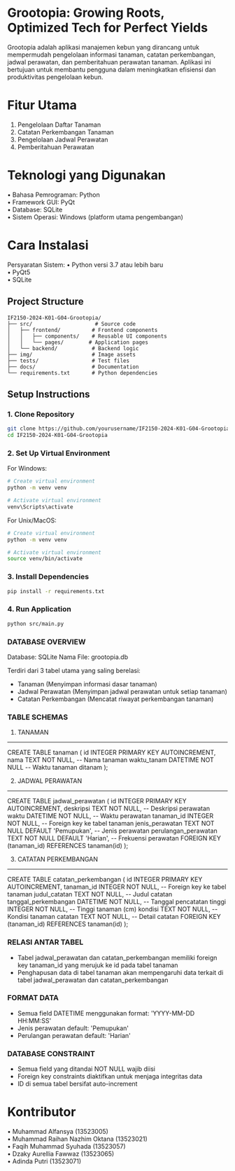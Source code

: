 # Grootopia: Growing Roots, Optimized Tech for Perfect Yields  

Grootopia adalah aplikasi manajemen kebun yang dirancang untuk mempermudah pengelolaan informasi tanaman, catatan perkembangan, jadwal perawatan, dan pemberitahuan perawatan tanaman. 
Aplikasi ini bertujuan untuk membantu pengguna dalam meningkatkan efisiensi dan produktivitas pengelolaan kebun.  

# Fitur Utama   
1. Pengelolaan Daftar Tanaman
2. Catatan Perkembangan Tanaman
3. Pengelolaan Jadwal Perawatan
4. Pemberitahuan Perawatan

# Teknologi yang Digunakan   
• Bahasa Pemrograman: Python  
• Framework GUI: PyQt  
• Database: SQLite  
• Sistem Operasi: Windows (platform utama pengembangan)  

# Cara Instalasi  
Persyaratan Sistem:
• Python versi 3.7 atau lebih baru  
• PyQt5  
• SQLite    



## Project Structure
```
IF2150-2024-K01-G04-Grootopia/
├── src/                    # Source code
│   ├── frontend/          # Frontend components
│   │   ├── components/    # Reusable UI components
│   │   └── pages/        # Application pages
│   └── backend/           # Backend logic
├── img/                   # Image assets
├── tests/                 # Test files
├── docs/                  # Documentation
└── requirements.txt       # Python dependencies
```


## Setup Instructions

### 1. Clone Repository
```bash
git clone https://github.com/yourusername/IF2150-2024-K01-G04-Grootopia.git
cd IF2150-2024-K01-G04-Grootopia
```

### 2. Set Up Virtual Environment
For Windows:
```bash
# Create virtual environment
python -m venv venv

# Activate virtual environment
venv\Scripts\activate
```

For Unix/MacOS:
```bash
# Create virtual environment
python -m venv venv

# Activate virtual environment
source venv/bin/activate
```

### 3. Install Dependencies
```bash
pip install -r requirements.txt
```

### 4. Run Application
```bash
python src/main.py
```
### DATABASE OVERVIEW
Database: SQLite
Nama File: grootopia.db

Terdiri dari 3 tabel utama yang saling berelasi:
- Tanaman (Menyimpan informasi dasar tanaman)
- Jadwal Perawatan (Menyimpan jadwal perawatan untuk setiap tanaman) 
- Catatan Perkembangan (Mencatat riwayat perkembangan tanaman)

### TABLE SCHEMAS

1. TANAMAN
--------------------------------------------------------------------------------
CREATE TABLE tanaman (
    id              INTEGER PRIMARY KEY AUTOINCREMENT,
    nama            TEXT NOT NULL,           -- Nama tanaman
    waktu_tanam     DATETIME NOT NULL        -- Waktu tanaman ditanam
);

2. JADWAL PERAWATAN 
--------------------------------------------------------------------------------
CREATE TABLE jadwal_perawatan (
    id                      INTEGER PRIMARY KEY AUTOINCREMENT,
    deskripsi               TEXT NOT NULL,    -- Deskripsi perawatan
    waktu                   DATETIME NOT NULL, -- Waktu perawatan
    tanaman_id              INTEGER NOT NULL,  -- Foreign key ke tabel tanaman
    jenis_perawatan         TEXT NOT NULL DEFAULT 'Pemupukan',    -- Jenis perawatan
    perulangan_perawatan    TEXT NOT NULL DEFAULT 'Harian',  -- Frekuensi perawatan
    FOREIGN KEY (tanaman_id) REFERENCES tanaman(id)
);

3. CATATAN PERKEMBANGAN
--------------------------------------------------------------------------------
CREATE TABLE catatan_perkembangan (
    id                      INTEGER PRIMARY KEY AUTOINCREMENT,
    tanaman_id              INTEGER NOT NULL,  -- Foreign key ke tabel tanaman
    judul_catatan           TEXT NOT NULL,     -- Judul catatan
    tanggal_perkembangan    DATETIME NOT NULL, -- Tanggal pencatatan
    tinggi                  INTEGER NOT NULL,  -- Tinggi tanaman (cm)
    kondisi                 TEXT NOT NULL,     -- Kondisi tanaman
    catatan                 TEXT NOT NULL,     -- Detail catatan
    FOREIGN KEY (tanaman_id) REFERENCES tanaman(id)
);

### RELASI ANTAR TABEL
- Tabel jadwal_perawatan dan catatan_perkembangan memiliki foreign key tanaman_id 
  yang merujuk ke id pada tabel tanaman
- Penghapusan data di tabel tanaman akan mempengaruhi data terkait di 
  tabel jadwal_perawatan dan catatan_perkembangan

### FORMAT DATA
- Semua field DATETIME menggunakan format: 'YYYY-MM-DD HH:MM:SS'
- Jenis perawatan default: 'Pemupukan'
- Perulangan perawatan default: 'Harian'

### DATABASE CONSTRAINT
- Semua field yang ditandai NOT NULL wajib diisi
- Foreign key constraints diaktifkan untuk menjaga integritas data
- ID di semua tabel bersifat auto-increment



# Kontributor   
• Muhammad Alfansya (13523005)  
• Muhammad Raihan Nazhim Oktana (13523021)  
• Faqih Muhammad Syuhada (13523057)  
• Dzaky Aurellia Fawwaz (13523065)  
• Adinda Putri (13523071) 
